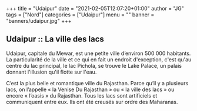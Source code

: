 +++
title = "Udaipur"
date = "2021-02-05T12:07:20+01:00"
author = "JG"
tags = ["Nord"]
categories = ["Udaipur"]
menu = ""
banner = "banners/udaipur.jpg"
+++

## Udaipur :: La ville des lacs
Udaipur, capitale du Mewar, est une petite ville d’environ 500 000 habitants.
La particularité de la ville et ce qui en fait un endroit d'exception, c'est qu'au centre du lac principal, le lac Pichola, se trouve le Lake Palace, un palais donnant l'illusion qu'il flotte sur l'eau.

C’est la plus belle et romantique ville du Rajasthan. Parce qu’il y a plusieurs lacs, on l’appelle « la Venise Du Rajasthan » ou « la ville des lacs » ou encore « l’oasis » du Rajasthan. Tous les lacs sont artificiels et communiquent entre eux. Ils ont été creusés sur ordre des Maharanas.
